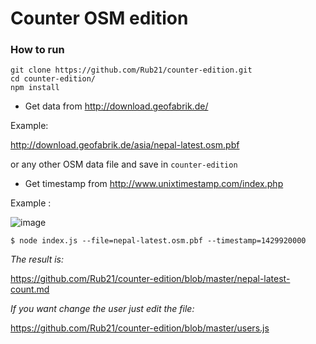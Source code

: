 # Counter OSM edition

### How to run

```
git clone https://github.com/Rub21/counter-edition.git
cd counter-edition/
npm install

```

- Get data from http://download.geofabrik.de/

Example: 

http://download.geofabrik.de/asia/nepal-latest.osm.pbf

or any other OSM data file and save in `counter-edition`


- Get timestamp from http://www.unixtimestamp.com/index.php

Example :

![image](https://cloud.githubusercontent.com/assets/1152236/7965571/ff75cff0-09e3-11e5-98ad-4eab014004de.png)

```
$ node index.js --file=nepal-latest.osm.pbf --timestamp=1429920000

```

*The result is:*

 https://github.com/Rub21/counter-edition/blob/master/nepal-latest-count.md

*If you want change the user just edit the file:*

https://github.com/Rub21/counter-edition/blob/master/users.js

